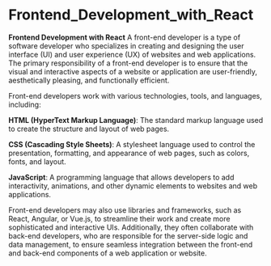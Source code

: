 # Frontend_Development_with_React
**Frontend Development with React**
A front-end developer is a type of software developer who specializes in creating and designing the user interface (UI) and user experience (UX) of websites and web applications. The primary responsibility of a front-end developer is to ensure that the visual and interactive aspects of a website or application are user-friendly, aesthetically pleasing, and functionally efficient.

Front-end developers work with various technologies, tools, and languages, including:

  **HTML (HyperText Markup Language)**: The standard markup language used to create the structure and layout of web pages.
  
 **CSS (Cascading Style Sheets)**: A stylesheet language used to control the presentation, formatting, and appearance of web pages, such as colors, fonts, and layout.
 
  **JavaScript**: A programming language that allows developers to add interactivity, animations, and other dynamic elements to websites and web applications.

Front-end developers may also use libraries and frameworks, such as React, Angular, or Vue.js, to streamline their work and create more sophisticated and interactive UIs. Additionally, they often collaborate with back-end developers, who are responsible for the server-side logic and data management, to ensure seamless integration between the front-end and back-end components of a web application or website.
